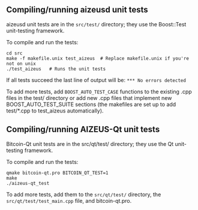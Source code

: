 Compiling/running aizeusd unit tests
------------------------------------

aizeusd unit tests are in the `src/test/` directory; they
use the Boost::Test unit-testing framework.

To compile and run the tests:

	cd src
	make -f makefile.unix test_aizeus  # Replace makefile.unix if you're not on unix
	./test_aizeus   # Runs the unit tests

If all tests succeed the last line of output will be:
`*** No errors detected`

To add more tests, add `BOOST_AUTO_TEST_CASE` functions to the existing
.cpp files in the test/ directory or add new .cpp files that
implement new BOOST_AUTO_TEST_SUITE sections (the makefiles are
set up to add test/*.cpp to test_aizeus automatically).


Compiling/running AIZEUS-Qt unit tests
---------------------------------------

Bitcoin-Qt unit tests are in the src/qt/test/ directory; they
use the Qt unit-testing framework.

To compile and run the tests:

	qmake bitcoin-qt.pro BITCOIN_QT_TEST=1
	make
	./aizeus-qt_test

To add more tests, add them to the `src/qt/test/` directory,
the `src/qt/test/test_main.cpp` file, and bitcoin-qt.pro.
